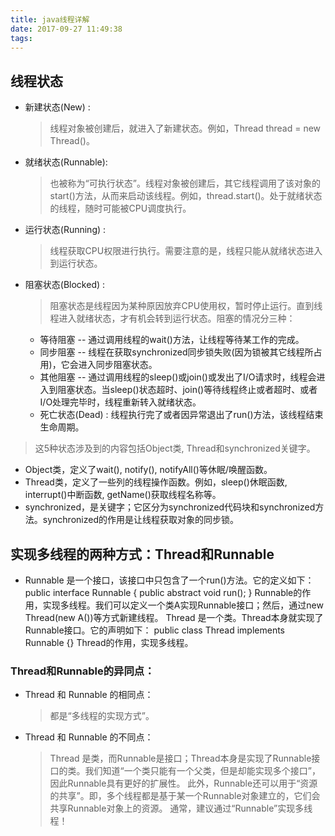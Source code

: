 ```yaml
---
title: java线程详解
date: 2017-09-27 11:49:38
tags:
---
```


## 线程状态
   * 新建状态(New) : 
       > 线程对象被创建后，就进入了新建状态。例如，Thread thread = new Thread()。
   * 就绪状态(Runnable): 
       > 也被称为“可执行状态”。线程对象被创建后，其它线程调用了该对象的start()方法，从而来启动该线程。例如，thread.start()。处于就绪状态的线程，随时可能被CPU调度执行。
   * 运行状态(Running) : 
      > 线程获取CPU权限进行执行。需要注意的是，线程只能从就绪状态进入到运行状态。
   * 阻塞状态(Blocked) : 
       > 阻塞状态是线程因为某种原因放弃CPU使用权，暂时停止运行。直到线程进入就绪状态，才有机会转到运行状态。阻塞的情况分三种：
     * 等待阻塞 -- 通过调用线程的wait()方法，让线程等待某工作的完成。
     * 同步阻塞 -- 线程在获取synchronized同步锁失败(因为锁被其它线程所占用)，它会进入同步阻塞状态。
     * 其他阻塞 -- 通过调用线程的sleep()或join()或发出了I/O请求时，线程会进入到阻塞状态。当sleep()状态超时、join()等待线程终止或者超时、或者I/O处理完毕时，线程重新转入就绪状态。
     * 死亡状态(Dead) : 线程执行完了或者因异常退出了run()方法，该线程结束生命周期。
   > 这5种状态涉及到的内容包括Object类, Thread和synchronized关键字。
    
   * Object类，定义了wait(), notify(), notifyAll()等休眠/唤醒函数。
   * Thread类，定义了一些列的线程操作函数。例如，sleep()休眠函数, interrupt()中断函数, getName()获取线程名称等。
   * synchronized，是关键字；它区分为synchronized代码块和synchronized方法。synchronized的作用是让线程获取对象的同步锁。

## 实现多线程的两种方式：Thread和Runnable
   * Runnable 是一个接口，该接口中只包含了一个run()方法。它的定义如下：
    public interface Runnable {
      public abstract void run();
    }
    Runnable的作用，实现多线程。我们可以定义一个类A实现Runnable接口；然后，通过new Thread(new A())等方式新建线程。
    Thread 是一个类。Thread本身就实现了Runnable接口。它的声明如下：
    public class Thread implements Runnable {}
    Thread的作用，实现多线程。
    
   ### Thread和Runnable的异同点：
   * Thread 和 Runnable 的相同点：
        > 都是“多线程的实现方式”。
   * Thread 和 Runnable 的不同点：
        > Thread 是类，而Runnable是接口；Thread本身是实现了Runnable接口的类。我们知道“一个类只能有一个父类，但是却能实现多个接口”，因此Runnable具有更好的扩展性。
    此外，Runnable还可以用于“资源的共享”。即，多个线程都是基于某一个Runnable对象建立的，它们会共享Runnable对象上的资源。
    通常，建议通过“Runnable”实现多线程！